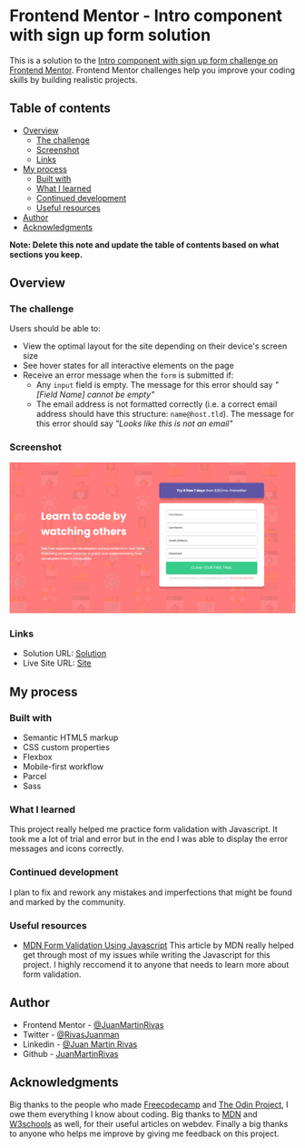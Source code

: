 # Frontend Mentor - Intro component with sign up form solution

This is a solution to the [Intro component with sign up form challenge on Frontend Mentor](https://www.frontendmentor.io/challenges/intro-component-with-signup-form-5cf91bd49edda32581d28fd1). Frontend Mentor challenges help you improve your coding skills by building realistic projects.

## Table of contents

- [Overview](#overview)
  - [The challenge](#the-challenge)
  - [Screenshot](#screenshot)
  - [Links](#links)
- [My process](#my-process)
  - [Built with](#built-with)
  - [What I learned](#what-i-learned)
  - [Continued development](#continued-development)
  - [Useful resources](#useful-resources)
- [Author](#author)
- [Acknowledgments](#acknowledgments)

**Note: Delete this note and update the table of contents based on what sections you keep.**

## Overview

### The challenge

Users should be able to:

- View the optimal layout for the site depending on their device's screen size
- See hover states for all interactive elements on the page
- Receive an error message when the `form` is submitted if:
  - Any `input` field is empty. The message for this error should say _"[Field Name] cannot be empty"_
  - The email address is not formatted correctly (i.e. a correct email address should have this structure: `name@host.tld`). The message for this error should say _"Looks like this is not an email"_

### Screenshot

![Screenshot](./images/screenshot.png)

### Links

- Solution URL: [Solution](https://www.frontendmentor.io/solutions/intro-component-with-signup-form-4X025U4kLA)
- Live Site URL: [Site](https://juanmartinrivas.github.io/intro-component-with-signup-form-master/)

## My process

### Built with

- Semantic HTML5 markup
- CSS custom properties
- Flexbox
- Mobile-first workflow
- Parcel
- Sass

### What I learned

This project really helped me practice form validation with Javascript. It took me a lot of trial and error but in the end I was able to display the error messages and icons correctly.

### Continued development

I plan to fix and rework any mistakes and imperfections that might be found and marked by the community.

### Useful resources

- [MDN Form Validation Using Javascript](https://developer.mozilla.org/en-US/docs/Learn/Forms/Form_validation#validating_forms_using_javascript) This article by MDN really helped get through most of my issues while writing the Javascript for this project. I highly reccomend it to anyone that needs to learn more about form validation.

## Author

- Frontend Mentor - [@JuanMartinRivas](https://www.frontendmentor.io/profile/JuanMartinRivas)
- Twitter - [@RivasJuanman](https://twitter.com/RivasJuanman)
- Linkedin - [@Juan Martin Rivas](https://www.linkedin.com/in/juan-mart%C3%ADn-rivas-b3253a1a8/)
- Github - [JuanMartinRivas](https://github.com/JuanMartinRivas)

## Acknowledgments

Big thanks to the people who made [Freecodecamp](https://www.freecodecamp.org) and [The Odin Project](https://www.theodinproject.com), I owe them everything I know about coding. Big thanks to [MDN](https://developer.mozilla.org) and [W3schools](https://www.w3schools.com) as well, for their useful articles on webdev. Finally a big thanks to anyone who helps me improve by giving me feedback on this project.
